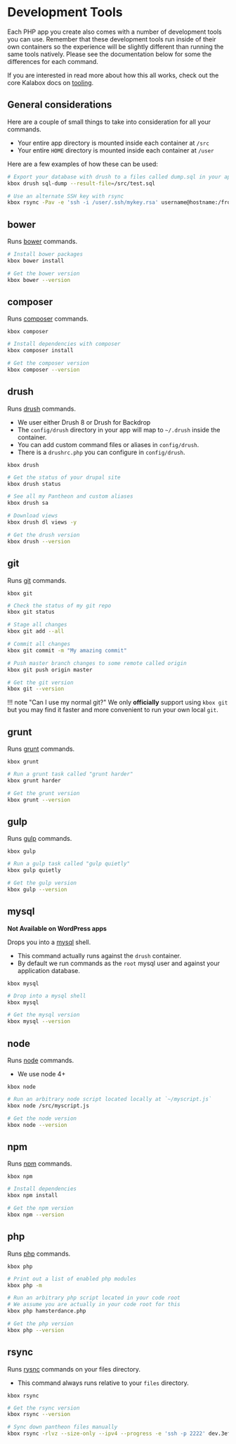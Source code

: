 Development Tools
=================

Each PHP app you create also comes with a number of development tools you can use. Remember that these development tools run inside of their own containers so the experience will be slightly different than running the same tools natively. Please see the documentation below for some the differences for each command.

If you are interested in read more about how this all works, check out the core Kalabox docs on [tooling](http://docs.kalabox.io/en/stable/users/config/#tooling).

General considerations
----------------------

Here are a couple of small things to take into consideration for all your commands.

  * Your entire app directory is mounted inside each container at `/src`
  * Your entire `HOME` directory is mounted inside each container at `/user`

Here are a few examples of how these can be used:

```bash
# Export your database with drush to a files called dump.sql in your app root
kbox drush sql-dump --result-file=/src/test.sql

# Use an alternate SSH key with rsync
kbox rsync -Pav -e 'ssh -i /user/.ssh/mykey.rsa' username@hostname:/from/dir/ /to/dir/
```

bower
-----

Runs [bower](https://bower.io/) commands.

```bash
# Install bower packages
kbox bower install

# Get the bower version
kbox bower --version
```

composer
--------

Runs [composer](https://getcomposer.org/doc/) commands.

`kbox composer`

```bash
# Install dependencies with composer
kbox composer install

# Get the composer version
kbox composer --version
```

drush
-----

Runs [drush](http://www.drush.org/en/master/) commands.

  * We user either Drush 8 or Drush for Backdrop
  * The `config/drush` directory in your app will map to `~/.drush` inside the container.
  * You can add custom command files or aliases in `config/drush`.
  * There is a `drushrc.php` you can configure in `config/drush`.

`kbox drush`

```bash
# Get the status of your drupal site
kbox drush status

# See all my Pantheon and custom aliases
kbox drush sa

# Download views
kbox drush dl views -y

# Get the drush version
kbox drush --version
```

git
---

Runs [git](https://git-scm.com/documentation) commands.

`kbox git`

```bash
# Check the status of my git repo
kbox git status

# Stage all changes
kbox git add --all

# Commit all changes
kbox git commit -m "My amazing commit"

# Push master branch changes to some remote called origin
kbox git push origin master

# Get the git version
kbox git --version
```

!!! note "Can I use my normal git?"
    We only **officially** support using `kbox git` but you may find it faster and more convenient to run your own local `git`.

grunt
-----

Runs [grunt](http://gruntjs.com/getting-started) commands.

`kbox grunt`

```bash
# Run a grunt task called "grunt harder"
kbox grunt harder

# Get the grunt version
kbox grunt --version
```

gulp
----

Runs [gulp](https://github.com/gulpjs/gulp/blob/master/docs/getting-started.md) commands.

`kbox gulp`

```bash
# Run a gulp task called "gulp quietly"
kbox gulp quietly

# Get the gulp version
kbox gulp --version
```

mysql
-----
**Not Available on WordPress apps**

Drops you into a [mysql](http://dev.mysql.com/doc/refman/5.7/en/mysql-commands.html) shell.

  * This command actually runs against the `drush` container.
  * By default we run commands as the `root` mysql user and against your application database.

`kbox mysql`

```bash
# Drop into a mysql shell
kbox mysql

# Get the mysql version
kbox mysql --version
```

node
----

Runs [node](https://nodejs.org/api/repl.html) commands.

  * We use node 4+

`kbox node`

```bash
# Run an arbitrary node script located locally at `~/myscript.js`
kbox node /src/myscript.js

# Get the node version
kbox node --version
```

npm
---

Runs [npm](https://docs.npmjs.com/) commands.

`kbox npm`

```bash
# Install dependencies
kbox npm install

# Get the npm version
kbox npm --version
```

php
---

Runs [php](http://php.net/manual/en/features.commandline.php) commands.

`kbox php`

```bash
# Print out a list of enabled php modules
kbox php -m

# Run an arbitrary php script located in your code root
# We assume you are actually in your code root for this
kbox php hamsterdance.php

# Get the php version
kbox php --version
```

rsync
-----

Runs [rysnc](http://linux.die.net/man/1/rsync) commands on your files directory.

  * This command always runs relative to your `files` directory.

`kbox rsync`

```bash
# Get the rsync version
kbox rsync --version

# Sync down pantheon files manually
kbox rsync -rlvz --size-only --ipv4 --progress -e 'ssh -p 2222' dev.3ef6264e-51d9-43b9-a60b-6cc22c3129308as83@appserver.dev.3ef6264e-51d9-43b9-a60b-6cc22c3129308as83.drush.in:code/sites/default/files/ /media
```
